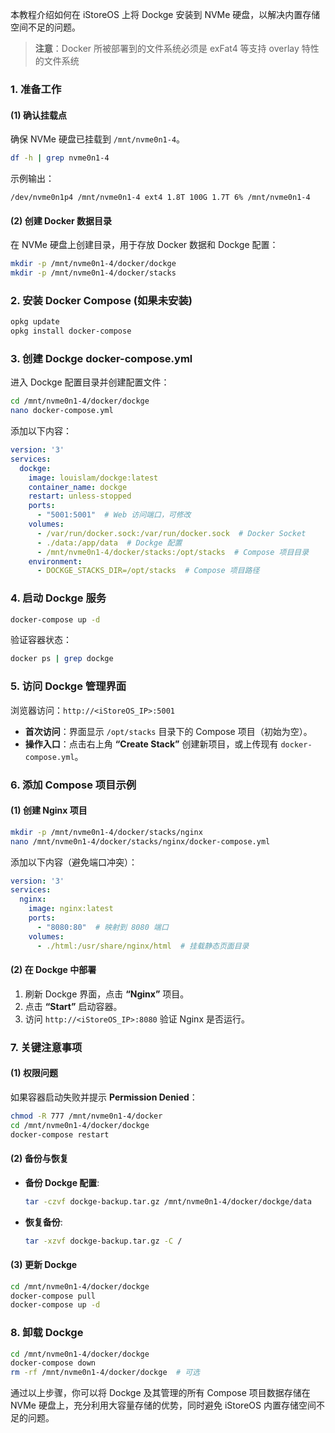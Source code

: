 
本教程介绍如何在 iStoreOS 上将 Dockge 安装到 NVMe 硬盘，以解决内置存储空间不足的问题。

>**注意**：Docker 所被部署到的文件系统必须是 exFat4 等支持 overlay 特性的文件系统

### 1. 准备工作

#### (1) 确认挂载点

确保 NVMe 硬盘已挂载到 `/mnt/nvme0n1-4`。

```bash
df -h | grep nvme0n1-4
```

示例输出：

```
/dev/nvme0n1p4 /mnt/nvme0n1-4 ext4 1.8T 100G 1.7T 6% /mnt/nvme0n1-4
```

#### (2) 创建 Docker 数据目录

在 NVMe 硬盘上创建目录，用于存放 Docker 数据和 Dockge 配置：

```bash
mkdir -p /mnt/nvme0n1-4/docker/dockge
mkdir -p /mnt/nvme0n1-4/docker/stacks
```

### 2. 安装 Docker Compose (如果未安装)

```bash
opkg update
opkg install docker-compose
```

### 3. 创建 Dockge docker-compose.yml

进入 Dockge 配置目录并创建配置文件：

```bash
cd /mnt/nvme0n1-4/docker/dockge
nano docker-compose.yml
```

添加以下内容：

```yaml
version: '3'
services:
  dockge:
    image: louislam/dockge:latest
    container_name: dockge
    restart: unless-stopped
    ports:
      - "5001:5001"  # Web 访问端口，可修改
    volumes:
      - /var/run/docker.sock:/var/run/docker.sock  # Docker Socket
      - ./data:/app/data  # Dockge 配置
      - /mnt/nvme0n1-4/docker/stacks:/opt/stacks  # Compose 项目目录
    environment:
      - DOCKGE_STACKS_DIR=/opt/stacks  # Compose 项目路径
```

### 4. 启动 Dockge 服务

```bash
docker-compose up -d
```

验证容器状态：

```bash
docker ps | grep dockge
```

### 5. 访问 Dockge 管理界面

浏览器访问：`http://<iStoreOS_IP>:5001`

*   **首次访问**：界面显示 `/opt/stacks` 目录下的 Compose 项目（初始为空）。
*   **操作入口**：点击右上角 **“Create Stack”** 创建新项目，或上传现有 `docker-compose.yml`。

### 6. 添加 Compose 项目示例

#### (1) 创建 Nginx 项目

```bash
mkdir -p /mnt/nvme0n1-4/docker/stacks/nginx
nano /mnt/nvme0n1-4/docker/stacks/nginx/docker-compose.yml
```

添加以下内容（避免端口冲突）：

```yaml
version: '3'
services:
  nginx:
    image: nginx:latest
    ports:
      - "8080:80"  # 映射到 8080 端口
    volumes:
      - ./html:/usr/share/nginx/html  # 挂载静态页面目录
```

#### (2) 在 Dockge 中部署

1.  刷新 Dockge 界面，点击 **“Nginx”** 项目。
2.  点击 **“Start”** 启动容器。
3.  访问 `http://<iStoreOS_IP>:8080` 验证 Nginx 是否运行。

### 7. 关键注意事项

#### (1) 权限问题

如果容器启动失败并提示 **Permission Denied**：

```bash
chmod -R 777 /mnt/nvme0n1-4/docker
cd /mnt/nvme0n1-4/docker/dockge
docker-compose restart
```

#### (2) 备份与恢复

*   **备份 Dockge 配置**:

    ```bash
    tar -czvf dockge-backup.tar.gz /mnt/nvme0n1-4/docker/dockge/data
    ```
*   **恢复备份**:

    ```bash
    tar -xzvf dockge-backup.tar.gz -C /
    ```

#### (3) 更新 Dockge

```bash
cd /mnt/nvme0n1-4/docker/dockge
docker-compose pull
docker-compose up -d
```

### 8. 卸载 Dockge

```bash
cd /mnt/nvme0n1-4/docker/dockge
docker-compose down
rm -rf /mnt/nvme0n1-4/docker/dockge  # 可选
```

通过以上步骤，你可以将 Dockge 及其管理的所有 Compose 项目数据存储在 NVMe 硬盘上，充分利用大容量存储的优势，同时避免 iStoreOS 内置存储空间不足的问题。

